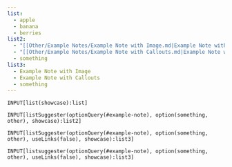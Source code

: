 ```yaml
---
list:
  - apple
  - banana
  - berries
list2:
  - "[[Other/Example Notes/Example Note with Image.md|Example Note with Image]]"
  - "[[Other/Example Notes/Example Note with Callouts.md|Example Note with Callouts]]"
  - something
list3:
  - Example Note with Image
  - Example Note with Callouts
  - something
---
```



```meta-bind
INPUT[list(showcase):list]
```

```meta-bind
INPUT[listSuggester(optionQuery(#example-note), option(something, other), showcase):list2]
```

```meta-bind
INPUT[listSuggester(optionQuery(#example-note), option(something, other), useLinks(false), showcase):list3]
```


```meta-bind
INPUT[listsuggester(optionQuery(#example-note), option(something, other), useLinks(false), showcase):list3]
```